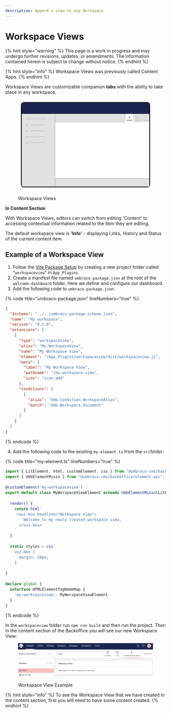 ```yaml
---
description: Append a view to any Workspace
---
```


# Workspace Views

{% hint style="warning" %}
This page is a work in progress and may undergo further revisions, updates, or amendments. The information contained herein is subject to change without notice.
{% endhint %}

{% hint style="info" %}
Workspace Views was previously called Content Apps.
{% endhint %}

Workspace Views are customizable companion **tabs** with the ability to take place in any workspace.

<figure><img src="../../.gitbook/assets/workspace-views.svg" alt=""><figcaption><p>Workspace Views</p></figcaption></figure>

**In Content Section**

With Workspace Views, editors can switch from editing 'Content' to accessing contextual information related to the item they are editing.

The default workspace view is **'Info'** - displaying Links, History and Status of the current content item.

## Example of a Workspace View

1. Follow the [Vite Package Setup](../customize-backoffice/development-flow/vite-package-setup.md) by creating a new project folder called "`workspaceview`" in `App_Plugins`.
2. Create a manifest file named `umbraco-package.json` at the root of the `welcome-dashboard` folder. Here we define and configure our dashboard.
3. Add the following code to `umbraco-package.json`:

{% code title="umbraco-package.json" lineNumbers="true" %}
```json
{
  "$schema": "../../umbraco-package-schema.json",
  "name": "My workspace",
  "version": "0.1.0",
  "extensions": [
    {
      "type": "workspaceView",
      "alias": "My.WorkspaceView",
      "name": "My Workspace View",
      "element": "/App_Plugins/workspaceview/dist/workspaceview.js",
      "meta": {
        "label": "My Workspace View",
        "pathname": "/my-workspace-view",
        "icon": "icon-add"
      },
      "conditions": [
        {
          "alias": "Umb.Condition.WorkspaceAlias",
          "match": "Umb.Workspace.Document"
        }
      ]
    }
  ]
}
```
{% endcode %}

4. Add the following code to the existing `my-element.ts` from the `src`folder:

{% code title="my-element.ts" lineNumbers="true" %}
```typescript
import { LitElement, html, customElement, css } from "@umbraco-cms/backoffice/external/lit";
import { UmbElementMixin } from "@umbraco-cms/backoffice/element-api";

@customElement('my-workspaceview')
export default class MyWorspaceViewElement extends UmbElementMixin(LitElement) {

  render() {
    return html`     
     <uui-box headline="Workspace View">
        Welcome to my newly created workspace view.
      </uui-box>            
    `
  }

  static styles = css`
    uui-box {
      margin: 20px;
    }
  `
}

declare global {
  interface HTMLElementTagNameMap {
    'my-workspaceview': MyWorspaceViewElement
  }
}

```
{% endcode %}

In the `workspaceview` folder run `npm run build` and then run the project. Then in the content section of the Backoffice you will see our new Workspace View:

<figure><img src="../../.gitbook/assets/workspace-view-example.png" alt=""><figcaption><p>Workspace View Example</p></figcaption></figure>

{% hint style="info" %}
To see the Workspace View that we have created in the content section, first you will need to have some content created.
{% endhint %}
